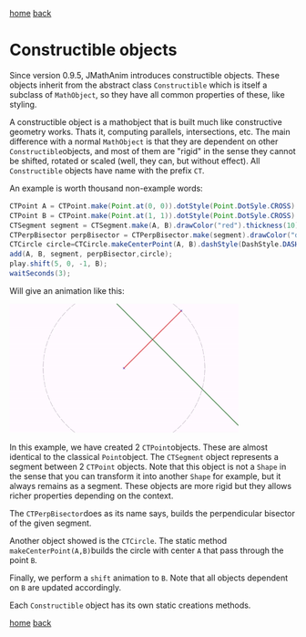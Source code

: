 [home](https://davidgutierrezrubio.github.io/jmathanim/) [back](../index.html)

# Constructible objects
Since version 0.9.5, JMathAnim introduces constructible objects. These objects inherit from the abstract class `Constructible` which is itself a subclass of `MathObject`, so they have all common properties of these, like styling.

A constructible object is a mathobject that is built much like constructive geometry works. Thats it, computing parallels, intersections, etc. The main difference with a normal `MathObject` is that they are dependent on other `Constructible`objects, and most of them are "rigid" in the sense they cannot be shifted, rotated or scaled (well, they can, but without effect). All `Constructible` objects have name with the prefix `CT`.

An example is worth thousand non-example words:

```java
CTPoint A = CTPoint.make(Point.at(0, 0)).dotStyle(Point.DotSyle.CROSS).drawColor("blue");
CTPoint B = CTPoint.make(Point.at(1, 1)).dotStyle(Point.DotSyle.CROSS).drawColor("blue");;
CTSegment segment = CTSegment.make(A, B).drawColor("red").thickness(10);
CTPerpBisector perpBisector = CTPerpBisector.make(segment).drawColor("darkgreen").thickness(10);
CTCircle circle=CTCircle.makeCenterPoint(A, B).dashStyle(DashStyle.DASHED).drawColor("gray");
add(A, B, segment, perpBisector,circle);
play.shift(5, 0, -1, B);
waitSeconds(3);
```

Will give an animation like this:

<img src="../06a_DealingWithPaths/01_basicExample.gif" alt="01_basicExample" style="zoom:67%;" />

In this example, we have created 2 `CTPoint`objects. These are almost identical to the classical `Point`object. The `CTSegment` object represents a segment between 2 `CTPoint` objects. Note that this object is not a `Shape` in the sense that you can transform it into another `Shape` for example, but it always remains as a segment. These objects are more rigid but they allows richer properties depending on the context.

The `CTPerpBisector`does as its name says, builds the perpendicular bisector of the given segment.

Another object showed is the `CTCircle`. The static method `makeCenterPoint(A,B)`builds the circle with center `A` that pass through the point `B`.

Finally, we perform a `shift` animation to `B`. Note that all objects dependent on `B` are updated accordingly.

Each `Constructible` object has its own static creations methods.

[home](https://davidgutierrezrubio.github.io/jmathanim/) [back](../index.html)

